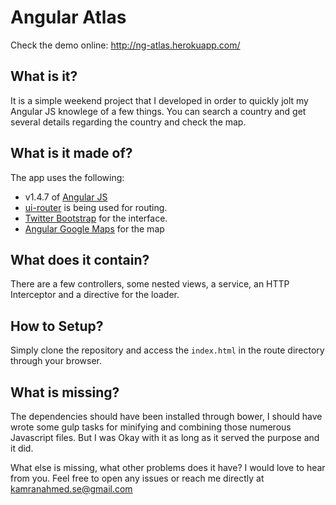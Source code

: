 # Angular Atlas

Check the demo online: http://ng-atlas.herokuapp.com/

## What is it?

It is a simple weekend project that I developed in order to quickly jolt my Angular JS knowlege of a few things. You can search a country and get several details regarding the country and check the map.

## What is it made of?

The app uses the following:

- v1.4.7 of [Angular JS](https://github.com/angular/angular.js)
- [ui-router](https://github.com/angular-ui/ui-router) is being used for routing. 
- [Twitter Bootstrap](https://github.com/twbs/bootstrap) for the interface.
- [Angular Google Maps](https://angular-ui.github.io/angular-google-maps/#!/) for the map

## What does it contain?

There are a few controllers, some nested views, a service, an HTTP Interceptor and a directive for the loader.

## How to Setup?

Simply clone the repository and access the `index.html` in the route directory through your browser. 


## What is missing?

The dependencies should have been installed through bower, I should have wrote some gulp tasks for minifying and combining those numerous Javascript files. But I was Okay with it as long as it served the purpose and it did.

What else is missing, what other problems does it have? I would love to hear from you. Feel free to open any issues or reach me directly at kamranahmed.se@gmail.com
